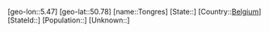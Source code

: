 ﻿---
location: [50.78,5.47]
type: City
tags:
- geo/City


SpocWebEntityId: 34903
isDeleted: false
confidential: public

---
[geo-lon::5.47]
[geo-lat::50.78]
[name::Tongres]
[State::]
[Country::[Belgium](geo/Continent/Europe/Belgium.md)]
[StateId::]
[Population::]
[Unknown::]

